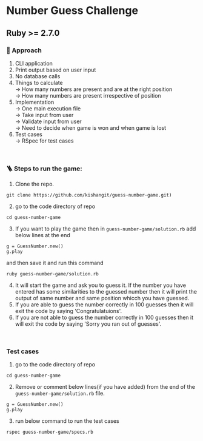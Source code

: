 # Number Guess Challenge

## Ruby >= 2.7.0


### 🤔 Approach
1. CLI application
2. Print output based on user input
3. No database calls
4. Things to calculate<br />
-> How many numbers are present and are at the right position<br />
-> How many numbers are present irrespective of position
5. Implementation<br />
-> One main execution file<br />
-> Take input from user<br />
-> Validate input from user<br />
-> Need to decide when game is won and when game is lost
6. Test cases<br />
-> RSpec for test cases

<br />

### 🪜 Steps to run the game:
1. Clone the repo.<br />
```
git clone https://github.com/kishangit/guess-number-game.git)
```
2. go to the code directory of repo<br />
```
cd guess-number-game
```
3. If you want to play the game then in `guess-number-game/solution.rb` add below lines at the end<br />
```
g = GuessNumber.new()
g.play
```
and then save it and run this command<br />
```
ruby guess-number-game/solution.rb
```
4. It will start the game and ask you to guess it. If the number you have entered has some similarities to the guessed number then it will print the output of same number and same position whicch you have guessed.
5. If you are able to guess the number correctly in 100 guesses then it will exit the code by saying 'Congratulatuions'.
6. If you are not able to guess the number correctly in 100 guesses then it will exit the code by saying 'Sorry you ran out of guesses'.

<br />

### Test cases
1. go to the code directory of repo<br />
```
cd guess-number-game
```
2. Remove or comment below lines(if you have added) from the end of the `guess-number-game/solution.rb` file.
```
g = GuessNumber.new()
g.play
```
3. run below command to run the test cases
```
rspec guess-number-game/specs.rb
```